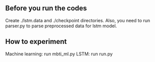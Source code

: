 ## Before you run the codes
Create ./lstm.data and ./checkpoint directories.
Also, you need to run parser.py to parse preprocessed data for lstm model.

## How to experiment
Machine learning: run mbti_ml.py
LSTM: run run.py